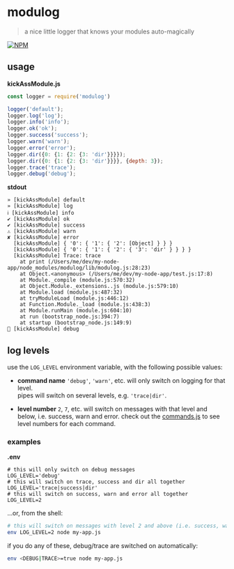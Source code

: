 # modulog

> a nice little logger that knows your modules auto-magically

[![NPM][1]][2]


## usage

**kickAssModule.js**

```js
const logger = require('modulog')

logger('default');
logger.log('log');
logger.info('info');
logger.ok('ok');
logger.success('success');
logger.warn('warn');
logger.error('error');
logger.dir({0: {1: {2: {3: 'dir'}}}});
logger.dir({0: {1: {2: {3: 'dir'}}}}, {depth: 3});
logger.trace('trace');
logger.debug('debug');
```

**stdout**

```commandline
» [kickAssModule] default
» [kickAssModule] log
ℹ [kickAssModule] info
✔ [kickAssModule] ok
✔ [kickAssModule] success
⚠ [kickAssModule] warn
✘ [kickAssModule] error
  [kickAssModule] { '0': { '1': { '2': [Object] } } }
  [kickAssModule] { '0': { '1': { '2': { '3': 'dir' } } } }
  [kickAssModule] Trace: trace
    at print (/Users/me/dev/my-node-app/node_modules/modulog/lib/modulog.js:28:23)
    at Object.<anonymous> (/Users/me/dev/my-node-app/test.js:17:8)
    at Module._compile (module.js:570:32)
    at Object.Module._extensions..js (module.js:579:10)
    at Module.load (module.js:487:32)
    at tryModuleLoad (module.js:446:12)
    at Function.Module._load (module.js:438:3)
    at Module.runMain (module.js:604:10)
    at run (bootstrap_node.js:394:7)
    at startup (bootstrap_node.js:149:9)
🐞 [kickAssModule] debug
```


## log levels

use the `LOG_LEVEL` environment variable, with the following possible values:

- **command name**
  `'debug'`, `'warn'`, etc. will only switch on logging for that level.  
  pipes will switch on several levels, e.g. `'trace|dir'`.

- **level number**
  `2`, `7`, etc. will switch on messages with that level and below, i.e. success, warn and error.
  check out the [commands.js][101] to see level numbers for each command.


### examples

**.env**

```dotenv
# this will only switch on debug messages
LOG_LEVEL='debug'
# this will switch on trace, success and dir all together
LOG_LEVEL='trace|success|dir'
# this will switch on success, warn and error all together
LOG_LEVEL=2
```

&hellip;or, from the shell:

```bash
# this will switch on messages with level 2 and above (i.e. success, warn and error)
env LOG_LEVEL=2 node my-app.js
```

if you do any of these, debug/trace are switched on automatically:

```bash
env <DEBUG|TRACE>=true node my-app.js
```




[1]: https://img.shields.io/npm/v/modulog.svg?style=flat-square
[2]: https://www.npmjs.com/package/modulog
[101]: #/lib/commands.js